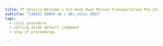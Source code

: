 ```yaml
---
title: PT Selecta Bestama v Sin Huat Huat Marine Transportation Pte Ltd 
subtitle: "[2015] SGHCR 16 / 30\_July\_2015"
tags:
  - Civil procedure
  - setting aside default judgment
  - stay of proceedings

---
```


